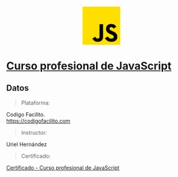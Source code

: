 <img 
    style="display: block; 
           margin-left: auto;
           margin-right: auto;
           width: 20%;"
    src="js.png" 
    alt="Our logo">
</img>

# [Curso profesional de JavaScript](CodigoFacilito)

## Datos

> Plataforma:

Codigo Facilito.  
https://codigofacilito.com

> Instructor:

Uriel Hernández

> Certificado:

[Certificado - Curso profesional de JavaScript](<Certificado - Curso profesional de JavaScript.pdf>)
